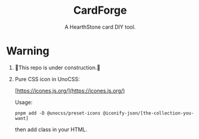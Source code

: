 <h1 align="center">CardForge</h1>

<p align="center">A HearthStone card DIY tool.</p>

# Warning
1. 🚧This repo is under construction.🚧

2. Pure CSS icon in UnoCSS: 

    [https://icones.js.org/](https://icones.js.org/)

    Usage:

    ```shell
    pnpm add -D @unocss/preset-icons @iconify-json/[the-collection-you-want]
    ```

    then add class in your HTML.